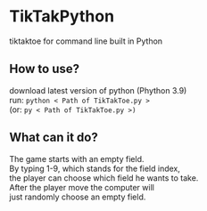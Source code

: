 # TikTakPython
tiktaktoe for command line built in Python 

## How to use?
download latest version of python (Phython 3.9) <br>
run: `python < Path of TikTakToe.py >` <br>
(or: `py < Path of TikTakToe.py >)` <br>

## What can it do?
The game starts with an empty field.<br>
By typing 1-9, which stands for the field index,<br>
the player can choose which field he wants to take. <br>
After the player move the computer will <br>
just randomly choose an empty field. <br>

